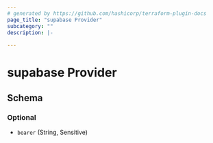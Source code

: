 ```yaml
---
# generated by https://github.com/hashicorp/terraform-plugin-docs
page_title: "supabase Provider"
subcategory: ""
description: |-
  
---
```


# supabase Provider





<!-- schema generated by tfplugindocs -->
## Schema

### Optional

- `bearer` (String, Sensitive)
